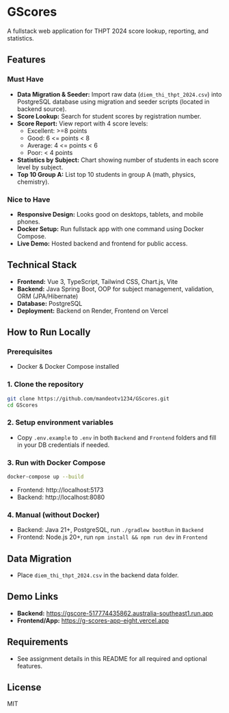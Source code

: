 # GScores

A fullstack web application for THPT 2024 score lookup, reporting, and statistics.

## Features

### Must Have
- **Data Migration & Seeder:** Import raw data (`diem_thi_thpt_2024.csv`) into PostgreSQL database using migration and seeder scripts (located in backend source).
- **Score Lookup:** Search for student scores by registration number.
- **Score Report:** View report with 4 score levels:
  - Excellent: >=8 points
  - Good: 6 <= points < 8
  - Average: 4 <= points < 6
  - Poor: < 4 points
- **Statistics by Subject:** Chart showing number of students in each score level by subject.
- **Top 10 Group A:** List top 10 students in group A (math, physics, chemistry).

### Nice to Have
- **Responsive Design:** Looks good on desktops, tablets, and mobile phones.
- **Docker Setup:** Run fullstack app with one command using Docker Compose.
- **Live Demo:** Hosted backend and frontend for public access.

## Technical Stack
- **Frontend:** Vue 3, TypeScript, Tailwind CSS, Chart.js, Vite
- **Backend:** Java Spring Boot, OOP for subject management, validation, ORM (JPA/Hibernate)
- **Database:** PostgreSQL
- **Deployment:** Backend on Render, Frontend on Vercel

## How to Run Locally

### Prerequisites
- Docker & Docker Compose installed

### 1. Clone the repository
```sh
git clone https://github.com/mandeotv1234/GScores.git
cd GScores
```

### 2. Setup environment variables
- Copy `.env.example` to `.env` in both `Backend` and `Frontend` folders and fill in your DB credentials if needed.

### 3. Run with Docker Compose
```sh
docker-compose up --build
```
- Frontend: http://localhost:5173
- Backend: http://localhost:8080

### 4. Manual (without Docker)
- Backend: Java 21+, PostgreSQL, run `./gradlew bootRun` in `Backend`
- Frontend: Node.js 20+, run `npm install && npm run dev` in `Frontend`

## Data Migration
- Place `diem_thi_thpt_2024.csv` in the backend data folder.

## Demo Links
- **Backend:** https://gscore-517774435862.australia-southeast1.run.app
- **Frontend/App:** https://g-scores-app-eight.vercel.app

## Requirements
- See assignment details in this README for all required and optional features.

## License
MIT
